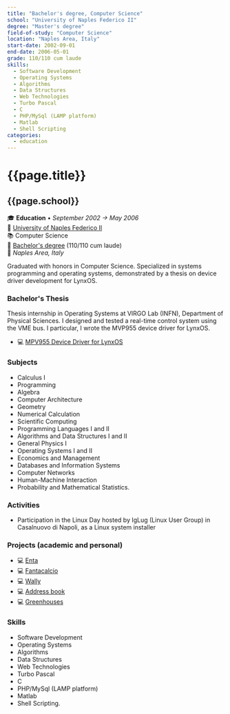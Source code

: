 ```yaml
---
title: "Bachelor's degree, Computer Science"
school: "University of Naples Federico II"
degree: "Master's degree"
field-of-study: "Computer Science"
location: "Naples Area, Italy"
start-date: 2002-09-01
end-date: 2006-05-01
grade: 110/110 cum laude
skills:
  - Software Development
  - Operating Systems
  - Algorithms
  - Data Structures
  - Web Technologies
  - Turbo Pascal
  - C
  - PHP/MySql (LAMP platform)
  - Matlab
  - Shell Scripting
categories:
  - education
---
```

# {{page.title}}
## {{page.school}}

🎓 **Education** • _September 2002 → May 2006_  
🏫 [University of Naples Federico II](http://www.unina.it/)  
📚 Computer Science  
📜 [Bachelor's degree](../20060509-bachelor-degree.jpg) (110/110 cum laude)  
📍 _Naples Area, Italy_  

Graduated with honors in Computer Science. Specialized in systems programming and operating systems, demonstrated by a thesis on device driver development for LynxOS.


### Bachelor's Thesis

Thesis internship in Operating Systems at VIRGO Lab (INFN), Department of Physical Sciences. I designed and tested a real-time control system using the VME bus. I particular, I wrote the MVP955 device driver for LynxOS.

- 💻 [MPV955 Device Driver for LynxOS](/projects/mpv955-device-driver-for-lynxos/overview/)


### Subjects

- Calculus I
- Programming
- Algebra
- Computer Architecture
- Geometry
- Numerical Calculation
- Scientific Computing
- Programming Languages I and II
- Algorithms and Data Structures I and II
- General Physics I
- Operating Systems I and II
- Economics and Management
- Databases and Information Systems
- Computer Networks
- Human-Machine Interaction
- Probability and Mathematical Statistics.


### Activities

- Participation in the Linux Day hosted by IgLug (Linux User Group) in Casalnuovo di Napoli, as a Linux system installer


### Projects (academic and personal)

- 💻 [Enta](https://github.com/fsferrara/etna)
- 💻 [Fantacalcio](https://github.com/fsferrara/fantacalcio)
- 💻 [Wally](https://github.com/fsferrara/wally)
- 💻 [Address book](https://github.com/fsferrara/legacy-address-book)
- 💻 [Greenhouses](https://github.com/fsferrara/Greenhouses)


### Skills

- Software Development
- Operating Systems
- Algorithms
- Data Structures
- Web Technologies
- Turbo Pascal
- C
- PHP/MySql (LAMP platform)
- Matlab
- Shell Scripting.
